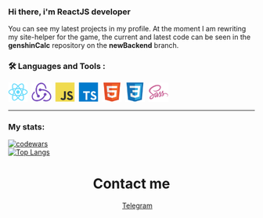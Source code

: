 ### Hi there, i'm ReactJS developer
You can see my latest projects in my profile. 
At the moment I am rewriting my site-helper for the game, the current and latest code can be seen in the <b>genshinCalc</b> repository on the <b>newBackend</b> branch.



### :hammer_and_wrench: Languages and Tools :

<div>
  <img src="https://github.com/devicons/devicon/blob/master/icons/react/react-original.svg" title="react" alt="react" width="40" height="40" />&nbsp;
<img src="https://github.com/devicons/devicon/blob/master/icons/redux/redux-original.svg" title="redux" alt="redux" width="40" height="40" />&nbsp;
<img src="https://github.com/devicons/devicon/blob/master/icons/javascript/javascript-original.svg" title="javascript" alt="javascript" width="40" height="40" />&nbsp;
<img src="https://github.com/devicons/devicon/blob/master/icons/typescript/typescript-original.svg" title="typescript" alt="typescript" width="40" height="40" />&nbsp;
<img src="https://github.com/devicons/devicon/blob/master/icons/html5/html5-original.svg" title="html5" alt="html5" width="40" height="40" />&nbsp;
<img src="https://github.com/devicons/devicon/blob/master/icons/css3/css3-original.svg" title="css3" alt="css3" width="40" height="40" />&nbsp;
<img src="https://github.com/devicons/devicon/blob/master/icons/sass/sass-original.svg" title="sass" alt="sass" width="40" height="40" />&nbsp;
</div>

---
### My stats: 

[![codewars](https://www.codewars.com/users/Spudisisbb/badges/large)](https://www.codewars.com/users/Spudisisbb)  
[![Top Langs](https://github-readme-stats.vercel.app/api/top-langs/?username=Spudisis)](https://github.com/anuraghazra/github-readme-stats)



<div align="center">
  <h1>Contact me</h1>
<ul style="list-style: none"><li><a href='https://t.me/Amevora'>Telegram</a></li></ul>
<div align="center">

